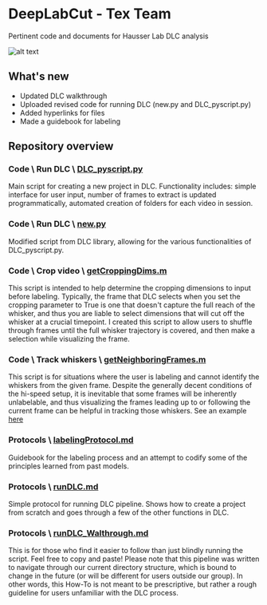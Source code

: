 # DeepLabCut - Tex Team
Pertinent code and documents for Hausser Lab DLC analysis

  ![alt text](https://pouch.jumpshare.com/preview/kkTqVaAUz4uHM7tu6KpKpxkbJg6ejO0dknNShcUkOU4LPFeE_cx4MKnHtk4pSvO7V8XUwix4sCliAF3y3w7PmRA1jQB_zmxltR5bgJ1-nls)

## What's new
- Updated DLC walkthrough
- Uploaded revised code for running DLC (new.py and DLC_pyscript.py)  
- Added hyperlinks for files
- Made a guidebook for labeling


## Repository overview

### Code \ Run DLC \ [DLC_pyscript.py](https://github.com/sachaker/deeplabcut_texteam/blob/master/Code/Run%20DLC/DLC_pyscript.py)
Main script for creating a new project in DLC.
Functionality includes: simple interface for user input, number of frames to extract is updated programmatically, automated creation of folders for each video in session.

### Code \ Run DLC \ [new.py](https://github.com/sachaker/deeplabcut_texteam/blob/master/Code/Run%20DLC/new.py)
Modified script from DLC library, allowing for the various functionalities of DLC_pyscript.py. 

### Code \ Crop video \ [getCroppingDims.m](https://github.com/sachaker/deeplabcut_texteam/blob/master/Code/Crop%20video/getCroppingDims.m) 
This script is intended to help determine the cropping dimensions to input before labeling.
Typically, the frame that DLC selects when you set the cropping parameter to True is one that doesn't capture the full reach of the whisker, and thus you are liable to select dimensions that will cut off the whisker at a crucial timepoint. I created this script to allow users to shuffle through frames until the full whisker trajectory is covered, and then make a selection while visualizing the frame. 

### Code \ Track whiskers \ [getNeighboringFrames.m](https://github.com/sachaker/deeplabcut_texteam/blob/master/Code/Track%20whiskers/getNeighboringFrames.m) 
This script is for situations where the user is labeling and cannot identify the whiskers from the given frame.
Despite the generally decent conditions of the hi-speed setup, it is inevitable that some frames will be inherently unlabelable, and thus visualizing the frames leading up to or following the current frame can be helpful in tracking those whiskers. See an example [here](https://github.com/sachaker/deeplabcut_texteam/blob/master/Code/Track%20whiskers/See%20an%20example/CLICK_ME.md)

### Protocols \ [labelingProtocol.md](https://github.com/sachaker/deeplabcut_texteam/tree/master/Protocols/labelingProtocol.md)
Guidebook for the labeling process and an attempt to codify some of the principles learned from past models.

### Protocols \ [runDLC.md](https://github.com/sachaker/deeplabcut_texteam/tree/master/Protocols/runDLC.md)
Simple protocol for running DLC pipeline.
Shows how to create a project from scratch and goes through a few of the other functions in DLC.

### Protocols \ [runDLC_Walthrough.md](https://github.com/sachaker/deeplabcut_texteam/tree/master/Protocols/runDLC_Walkthrough.md)
This is for those who find it easier to follow than just blindly running the script. Feel free to copy and paste! Please note that this pipeline was written to navigate through our current directory structure, which is bound to change in the future (or will be different for users outside our group). In other words, this How-To is not meant to be prescriptive, but rather a rough guideline for users unfamiliar with the DLC process.
